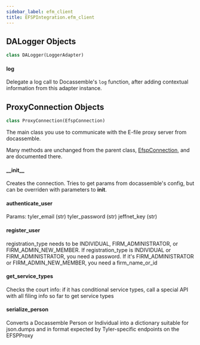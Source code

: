 ```yaml
---
sidebar_label: efm_client
title: EFSPIntegration.efm_client
---
```


## DALogger Objects

```python
class DALogger(LoggerAdapter)
```

#### log

Delegate a log call to Docassemble&#x27;s `log` function, after adding
contextual information from this adapter instance.

## ProxyConnection Objects

```python
class ProxyConnection(EfspConnection)
```

The main class you use to communicate with the E-file proxy server from docassemble.

Many methods are unchanged from the parent class, [EfspConnection](py_efsp_client#EfspConnection),
and are documented there.

#### \_\_init\_\_

Creates the connection. Tries to get params from docassemble&#x27;s config, but can
be overriden with parameters to __init__.

#### authenticate\_user

Params:
tyler_email (str)
tyler_password (str)
jeffnet_key (str)

#### register\_user

registration_type needs to be INDIVIDUAL, FIRM_ADMINISTRATOR, or FIRM_ADMIN_NEW_MEMBER.
If registration_type is INDIVIDUAL or FIRM_ADMINISTRATOR, you need a password.
If it&#x27;s FIRM_ADMINISTRATOR or FIRM_ADMIN_NEW_MEMBER, you need a firm_name_or_id

#### get\_service\_types

Checks the court info: if it has conditional service types, call a special API with all filing info so far to get service types

#### serialize\_person

Converts a Docassemble Person or Individual into a dictionary suitable for
json.dumps and in format expected by Tyler-specific endpoints on the EFSPProxy

